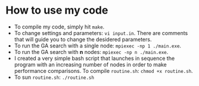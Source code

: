 # How to use my code

- To compile my code, simply hit `make`.
- To change settings and parameters: `vi input.in`. There are comments that will guide you to change the desidered parameters.
- To run the GA search with a single node: `mpiexec -np 1 ./main.exe`.
- To run the GA search with **n** nodes: `mpiexec -np n ./main.exe`.
- I created a very simple bash script that launches in sequence the program with an increasing number of nodes in order to make performance comparisons.
  To compile `routine.sh`: `chmod +x routine.sh`.
- To sun `routine.sh`: `./routine.sh`
